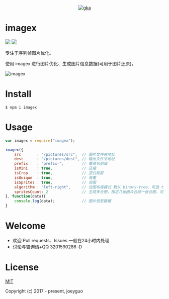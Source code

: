 <p align="center">
<a href ="https://github.com/gkajs/imagex"><img alt="gka" src="https://user-images.githubusercontent.com/10385585/29361266-603625b0-82b9-11e7-9243-2d0cf405a579.png"></a>
</p>

# imagex

<a href="https://www.npmjs.org/package/imagex"><img src="https://img.shields.io/npm/v/imagex.svg?style=flat"></a>
<a href="https://github.com/joeyguo/imagex#license"><img src="https://img.shields.io/badge/license-MIT-blue.svg"></a>

专注于序列帧图片优化。

使用 imagex 进行图片优化、生成图片信息数据(可用于图片还原)。

![imagex](https://user-images.githubusercontent.com/10385585/29180779-6c97a69a-7e2b-11e7-8763-bd5f721233b0.png)

# Install

```
$ npm i imagex
```

# Usage

```js
var imagex = require("imagex");

imagex({
    src       : "/pictures/src",  // 图片文件夹地址
    dest      : "/pictures/dest", // 输出文件夹地址
    prefix    : "prefix-",        // 重命名前缀
    isMini    : true,             // 压缩
    isCrop    : true,             // 空白裁剪
    isUnique  : true,             // 去重
    isSprites : true,             // 合图
    algorithm : "left-right",     // 合图布局模式 默认 binary-tree，可选 top-down | left-right..
    spritesCount: 2               // 生成多合图，指定几张图片合成一张合图，可选
}, function(data){
    console.log(data);            // 图片信息数据
}
```


# Welcome

* 欢迎 Pull requests、Issues 一般在24小时内处理
* 讨论与咨询请+QQ 3201590286  :D

# License

[MIT](./LICENSE) 

Copyright (c) 2017 - present, joeyguo
